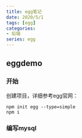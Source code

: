 ```yaml
---
title: egg笔记
date: 2020/5/1
tags: [egg]
categories: 
- 后端
series: egg
---
```


## eggdemo
### 开始
创建项目，详细参考egg官网：
```
npm init egg --type=simple
npm i
```
### 编写mysql


